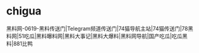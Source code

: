 # chigua
黑料网-0619-黑料传送门|Telegram频道传送门|74猫导航主站|74猫传送门|78黑料网|51吃瓜|黑料曝料网|黑料大事记|黑料大爆料|黑料网导航|国产吃瓜|吃瓜黑料|881比鸭
